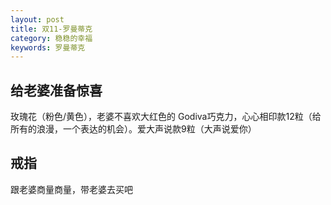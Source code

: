 ```yaml
---
layout: post
title: 双11-罗曼蒂克
category: 稳稳的幸福
keywords: 罗曼蒂克
---
```


## 给老婆准备惊喜
玫瑰花（粉色/黄色），老婆不喜欢大红色的
Godiva巧克力，心心相印款12粒（给所有的浪漫，一个表达的机会）。爱大声说款9粒（大声说爱你）

## 戒指
跟老婆商量商量，带老婆去买吧
